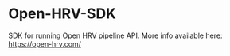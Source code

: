 # Open-HRV-SDK
SDK for running Open HRV pipeline API. More info available here: https://open-hrv.com/
